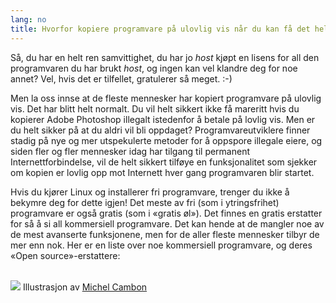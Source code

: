 ```yaml
---
lang: no
title: Hvorfor kopiere programvare på ulovlig vis når du kan få det helt gratis?
---
```


Så, du har en helt ren samvittighet, du har jo *host* kjøpt en lisens for all den programvaren du har brukt *host*, og ingen kan vel klandre deg for noe annet? Vel, hvis det er tilfellet, gratulerer så meget. :-)

Men la oss innse at de fleste mennesker har kopiert programvare på ulovlig vis. Det har blitt helt normalt. Du vil helt sikkert ikke få mareritt hvis du kopierer Adobe Photoshop illegalt istedenfor å betale på lovlig vis. Men er du helt sikker på at du aldri vil bli oppdaget? Programvareutviklere finner stadig på nye og mer utspekulerte metoder for å oppspore illegale eiere, og siden fler og fler mennesker idag har tilgang til permanent Internettforbindelse, vil de helt sikkert tilføye en funksjonalitet som sjekker om kopien er lovlig opp mot Internett hver gang programvaren blir startet.

Hvis du kjører Linux og installerer fri programvare, trenger du ikke å bekymre deg for dette igjen! Det meste av fri (som i ytringsfrihet) programvare er også gratis (som i «gratis øl»). Det finnes en gratis erstatter for så å si all kommersiell programvare. Det kan hende at de mangler noe av de mest avanserte funksjonene, men for de aller fleste mennesker tilbyr de mer enn nok. Her er en liste over noe kommersiell programvare, og deres «Open source»-erstattere:

<?php

table_parser ("Ja", "Nei", "Kommersiell", "Open source", "Tilgjengelig på Windows?");


<br /><br>

<img src="Images/warez.png" />

Illustrasjon av <a href="http://michel.cambon.free.fr/ampere/salle1bis.htm">Michel Cambon</a>




